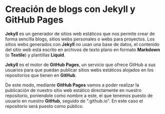# Creación de blogs con Jekyll y GitHub Pages

**Jekyll** es un generador de sitios web estáticos que nos permite crear de forma sencilla blogs, sitios webs personales o webs para proyectos. Los sitios webs generados con **Jekyll** no usan una base de datos, el contenido del sitio web está escrito en archivos de texto plano en formato **Markdown** (o **Textile**) y plantillas **Liquid**.

**Jekyll** es el motor de **GitHub Pages**, un servicio que ofrece GitHub a sus usuarios para que puedan publicar sitios webs estáticos alojados en los repositorios que tienen en **GitHub**.

De este modo, mediante **GitHub Pages** vamos a poder realizar la publicación de nuestro sitio web estático directamente en nuestro repositorio, poniendole como nombre a este, el que tenemos puesto de usuario en nuestro **GitHub**, seguido de ".github.io". 
En este caso el repositorio será puesto como público.

